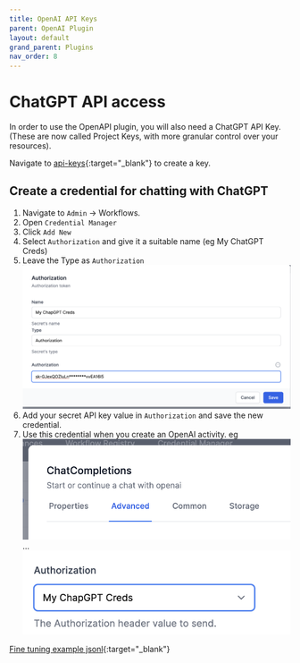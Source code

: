 ```yaml
---
title: OpenAI API Keys
parent: OpenAI Plugin
layout: default
grand_parent: Plugins
nav_order: 8
---
```


# ChatGPT API access

In order to use the OpenAPI plugin, you will also need a ChatGPT API Key. (These are now called Project Keys, with more granular control over your resources).

Navigate to [api-keys](https://platform.openai.com/api-keys){:target="_blank"} to create a key.

## Create a credential for chatting with ChatGPT

1. Navigate to `Admin` -> Workflows. 
2. Open `Credential Manager`
3. Click `Add New` 
4. Select `Authorization` and give it a suitable name (eg My ChatGPT Creds)
5. Leave the Type as `Authorization`
![alt text](image-9.png)
6. Add your secret API key value in `Authorization` and save the new credential.
7. Use this credential when you create an OpenAI activity.  eg 
    ![alt text](image-10.png)
    ...
    ![alt text](image-11.png)

[Fine tuning example jsonl](../finetuning/wow16.jsonl){:target="_blank"}
